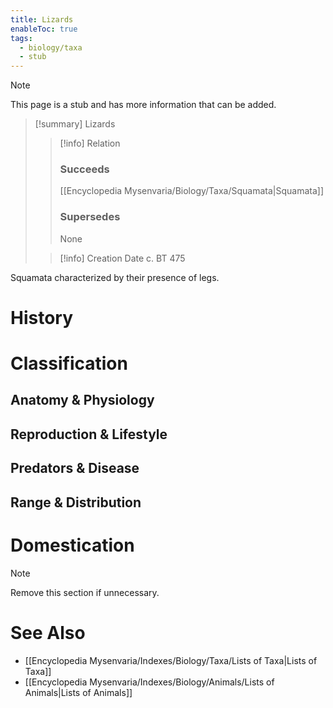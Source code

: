 ```yaml
---
title: Lizards
enableToc: true
tags:
  - biology/taxa
  - stub
---
```


> [!note]
> This page is a stub and has more information that can be added.

> [!summary] Lizards
> > [!info] Relation
> > ### Succeeds
> > [[Encyclopedia Mysenvaria/Biology/Taxa/Squamata|Squamata]]
> > ### Supersedes
> > None
>
> > [!info] Creation Date
> > c. BT 475

Squamata characterized by their presence of legs.
# History

# Classification
## Anatomy & Physiology

## Reproduction & Lifestyle

## Predators & Disease

## Range & Distribution

# Domestication

> [!note]
> Remove this section if unnecessary.
# See Also
- [[Encyclopedia Mysenvaria/Indexes/Biology/Taxa/Lists of Taxa|Lists of Taxa]]
- [[Encyclopedia Mysenvaria/Indexes/Biology/Animals/Lists of Animals|Lists of Animals]]